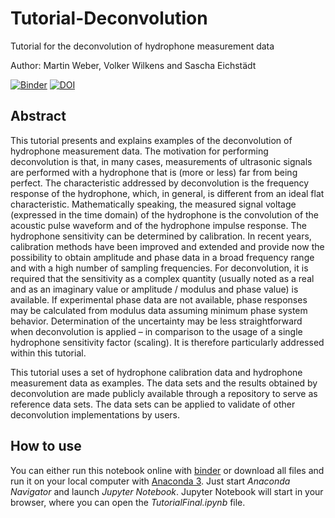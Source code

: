 # Tutorial-Deconvolution
Tutorial for the deconvolution of hydrophone measurement data

Author: Martin Weber, Volker Wilkens and Sascha Eichstädt

[![Binder](https://mybinder.org/badge_logo.svg)](https://mybinder.org/v2/gh/Ma-Weber/Tutorial-Deconvolution.git/master?filepath=TutorialFinal.ipynb)
[![DOI](https://zenodo.org/badge/292302077.svg)](https://zenodo.org/badge/latestdoi/292302077)

## Abstract

This tutorial presents and explains examples of the deconvolution of hydrophone measurement data. The motivation for performing deconvolution is that, in many cases, measurements of ultrasonic signals are performed with a hydrophone that is (more or less) far from being perfect. The characteristic addressed by deconvolution is the frequency response of the hydrophone, which, in general, is different from an ideal flat characteristic. Mathematically speaking, the measured signal voltage (expressed in the time domain) of the hydrophone is the convolution of the acoustic pulse waveform and of the hydrophone impulse response. The hydrophone sensitivity can be determined by calibration. In recent years, calibration methods have been improved and extended and provide now the possibility to obtain amplitude and phase data in a broad frequency range and with a high number of sampling frequencies. For deconvolution, it is required that the sensitivity as a complex quantity (usually noted as a real and as an imaginary value or amplitude / modulus and phase value) is available. If experimental phase data are not available, phase responses may be calculated from modulus data assuming minimum phase system behavior. Determination of the uncertainty may be less straightforward when deconvolution is applied – in comparison to the usage of a single hydrophone sensitivity factor (scaling). It is therefore particularly addressed within this tutorial.

This tutorial uses a set of hydrophone calibration data and hydrophone measurement data as examples. The data sets and the results obtained by deconvolution are made publicly available through a repository to serve as reference data sets. The data sets can be applied to validate of other deconvolution implementations by users.

## How to use

You can either run this notebook online with [binder](https://mybinder.org/v2/gh/Ma-Weber/Tutorial-Deconvolution.git/master?filepath=TutorialFinal.ipynb) or download all files and run it on your local computer with [Anaconda 3](https://www.anaconda.com/). Just start *Anaconda Navigator* and launch *Jupyter Notebook*. Jupyter Notebook will start in your browser, where you can open the *TutorialFinal.ipynb* file. 
